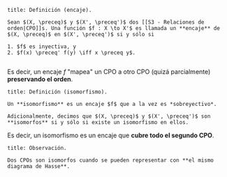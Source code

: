 ```ad-definition
title: Definición (encaje).

Sean $(X, \preceq)$ y $(X', \preceq')$ dos [[S3 - Relaciones de orden|CPO]]s. Una función $f : X \to X'$ es llamada un **encaje** de $(X, \preceq)$ en $(X', \preceq')$ si y sólo si

1. $f$ es inyectiva, y
2. $f(x) \preceq' f(y) \iff x \preceq y$.


```

Es decir, un encaje $f$ "mapea" un CPO a otro CPO (quizá parcialmente) **preservando el orden**.

```ad-definition
title: Definición (isomorfismo).

Un **isomorfismo** es un encaje $f$ que a la vez es *sobreyectivo*.

Adicionalmente, decimos que $(X, \preceq)$ y $(X', \preceq')$ son **isomorfos** si y sólo si existe un isomorfismo en ellos.

```

Es decir, un isomorfismo es un encaje que **cubre todo el segundo CPO**.

```ad-proposition
title: Observación.

Dos CPOs son isomorfos cuando se pueden representar con **el mismo diagrama de Hasse**.

```
